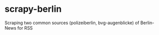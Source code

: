 # scrapy-berlin
Scraping two common sources (polizeiberlin, bvg-augenblicke) of Berlin-News for RSS
